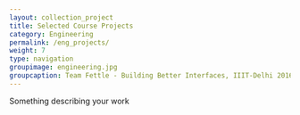 ```yaml
---
layout: collection_project
title: Selected Course Projects
category: Engineering
permalink: /eng_projects/
weight: 7
type: navigation
groupimage: engineering.jpg
groupcaption: Team Fettle - Building Better Interfaces, IIIT-Delhi 2016
---
```

Something describing your work